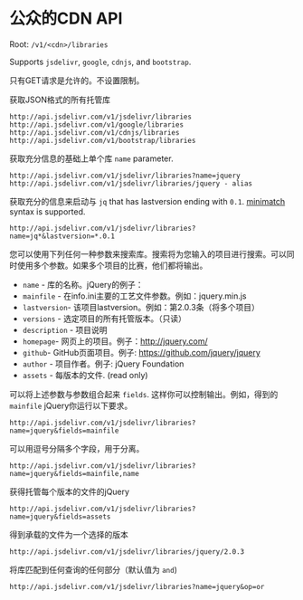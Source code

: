 # 公众的CDN API

Root: `/v1/<cdn>/libraries`

Supports `jsdelivr`, `google`, `cdnjs`, and `bootstrap`.

只有GET请求是允许的。不设置限制。

获取JSON格式的所有托管库

```
http://api.jsdelivr.com/v1/jsdelivr/libraries
http://api.jsdelivr.com/v1/google/libraries
http://api.jsdelivr.com/v1/cdnjs/libraries
http://api.jsdelivr.com/v1/bootstrap/libraries
```


获取充分信息的基础上单个库 `name` parameter.

```
http://api.jsdelivr.com/v1/jsdelivr/libraries?name=jquery
http://api.jsdelivr.com/v1/jsdelivr/libraries/jquery - alias
```

获取充分的信息来启动与 `jq` that has lastversion ending with `0.1`. [minimatch](https://www.npmjs.org/package/minimatch) syntax is supported.

```
http://api.jsdelivr.com/v1/jsdelivr/libraries?name=jq*&lastversion=*.0.1
```

您可以使用下列任何一种参数来搜索库。搜索将为您输入的项目进行搜索。可以同时使用多个参数。如果多个项目的比赛，他们都将输出。

* `name` - 库的名称。jQuery的例子：
* `mainfile` - 在info.ini主要的工艺文件参数。例如：jquery.min.js
* `lastversion`- 该项目lastversion。例如：第2.0.3条（将多个项目）
* `versions` -  选定项目的所有托管版本。（只读）
* `description` - 项目说明
* `homepage`- 网页上的项目。例子：http://jquery.com/
* `github`- GitHub页面项目。例子: https://github.com/jquery/jquery
* `author` - 项目作者。例子: jQuery Foundation
* `assets` - 每版本的文件. (read only)


可以将上述参数与参数组合起来 `fields`. 这样你可以控制输出。例如，得到的 `mainfile` jQuery你运行以下要求。

```
http://api.jsdelivr.com/v1/jsdelivr/libraries?name=jquery&fields=mainfile
```


可以用逗号分隔多个字段，用于分离。

```
http://api.jsdelivr.com/v1/jsdelivr/libraries?name=jquery&fields=mainfile,name
```

获得托管每个版本的文件的jQuery
```
http://api.jsdelivr.com/v1/jsdelivr/libraries?name=jquery&fields=assets
```

得到承载的文件为一个选择的版本
```
http://api.jsdelivr.com/v1/jsdelivr/libraries/jquery/2.0.3
```

将库匹配到任何查询的任何部分（默认值为 `and`)
```
http://api.jsdelivr.com/v1/jsdelivr/libraries?name=jquery&op=or
```
